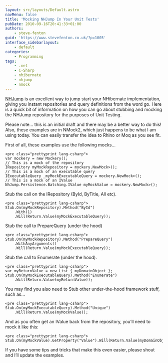 ```yaml
---
layout: src/layouts/Default.astro
navMenu: false
title: 'Mocking NHJump In Your Unit Tests'
pubDate: 2010-09-16T20:41:33+01:00
authors:
    - steve-fenton
guid: 'https://www.stevefenton.co.uk/?p=1005'
interface_sidebarlayout:
    - default
categories:
    - Programming
tags:
    - .net
    - C-Sharp
    - nhibernate
    - nhjump
    - nmock
---
```


[NHJump](https://code.google.com/archive/p/nhjump/) is an excellent way to jump start your NHibernate implementation, giving you instant repositories and query definitions from the word go. Here is a quick bit of information on how you can go about stubbing and mocking the NHJump repository for the purposes of Unit Testing.

Please note… this is an initial draft and there may be a better way to do this! Also, these examples are in NMock2, which just happens to be what I am using today. You can easily transfer the idea to Rhino or Moq as you see fit.

First of all, these examples use the following mocks…

```
<pre class="prettyprint lang-csharp">
var mockery = new Mockery();
// This is a mock of the repository
IRepository myMockRepository = mockery.NewMock>();
// This is a mock of an executable query
IExecutableQuery _myMockExecutableQuery = mockery.NewMock>();
// This is a mock of an IValue
NhJump.Persistence.Batching.IValue myMockValue = mockery.NewMock>();
```
Stub the call on the IRepository (ById, ByTitle, All etc).

```
<pre class="prettyprint lang-csharp">
Stub.On(myMockRepository).Method("ById")
    .With(1)
    .Will(Return.Value(myMockExecutableQuery));
```
Stub the call to PrepareQuery (under the hood)

```
<pre class="prettyprint lang-csharp">
Stub.On(myMockRepository).Method("PrepareQuery")
    .WithAnyArguments()
    .Will(Return.Value(myMockExecutableQuery));
```
Stub the call to Enumerate (under the hood).

```
<pre class="prettyprint lang-csharp">
var myReturnValue = new List { myDomainObject };
Stub.On(myMockExecutableQuery).Method("Enumerate")
    .Will(Return.Value(myReturnValue));
```
You may find you also need to Stub other under-the-hood framework stuff, such as…

```
<pre class="prettyprint lang-csharp">
Stub.On(myMockExecutableQuery).Method("Unique")
    .Will(Return.Value(myMockValue));
```
And as you often get an IValue back from the repository, you’ll need to mock it like this:

```
<pre class="prettyprint lang-csharp">
Stub.On(myMockValue).GetProperty("Value").Will(Return.Value(myDomainObject));
```
If you have some tips and tricks that make this even easier, please shout and I’ll update the examples.